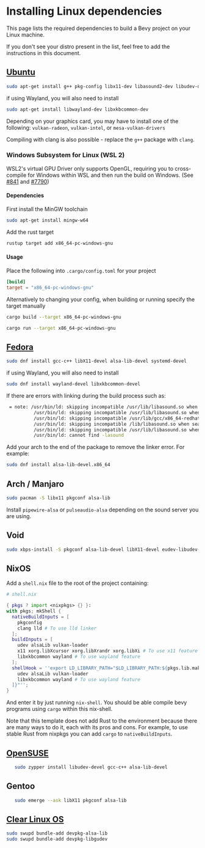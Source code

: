 # Installing Linux dependencies

This page lists the required dependencies to build a Bevy project on your Linux machine.

If you don't see your distro present in the list, feel free to add the instructions in this document.

## [Ubuntu](https://ubuntu.com/)

```bash
sudo apt-get install g++ pkg-config libx11-dev libasound2-dev libudev-dev
```

if using Wayland, you will also need to install

```bash
sudo apt-get install libwayland-dev libxkbcommon-dev
```

Depending on your graphics card, you may have to install one of the following:
`vulkan-radeon`, `vulkan-intel`, or `mesa-vulkan-drivers`

Compiling with clang is also possible - replace the `g++` package with `clang`.

### Windows Subsystem for Linux (WSL 2)

WSL2's virtual GPU Driver only supports OpenGL, requiring you to cross-compile for Windows within WSL and then run the build on Windows. (See [#841](https://github.com/bevyengine/bevy/issues/841) and [#7790](https://github.com/microsoft/WSL/issues/7790))

#### Dependencies

First install the MinGW toolchain

```bash
sudo apt-get install mingw-w64
```

Add the rust target

```bash
rustup target add x86_64-pc-windows-gnu
```

#### Usage

Place the following into `.cargo/config.toml` for your project

```toml
[build]
target = "x86_64-pc-windows-gnu"
```

Alternatively to changing your config, when building or running specify the target manually

```bash
cargo build --target x86_64-pc-windows-gnu
```

```bash
cargo run --target x86_64-pc-windows-gnu
```

## [Fedora](https://getfedora.org/)

```bash
sudo dnf install gcc-c++ libX11-devel alsa-lib-devel systemd-devel
```

if using Wayland, you will also need to install

```bash
sudo dnf install wayland-devel libxkbcommon-devel
```

If there are errors with linking during the build process such as:

```bash
 = note: /usr/bin/ld: skipping incompatible /usr/lib/libasound.so when searching for -lasound
          /usr/bin/ld: skipping incompatible /usr/lib/libasound.so when searching for -lasound
          /usr/bin/ld: skipping incompatible /usr/lib/gcc/x86_64-redhat-linux/10/../../../libasound.so when searching for -lasound
          /usr/bin/ld: skipping incompatible /lib/libasound.so when searching for -lasound
          /usr/bin/ld: skipping incompatible /usr/lib/libasound.so when searching for -lasound
          /usr/bin/ld: cannot find -lasound
```

Add your arch to the end of the package to remove the linker error. For example:

```bash
sudo dnf install alsa-lib-devel.x86_64
```

## Arch / Manjaro

```bash
sudo pacman -S libx11 pkgconf alsa-lib
```

Install `pipewire-alsa` or `pulseaudio-alsa` depending on the sound server you are using.

## Void

```bash
sudo xbps-install -S pkgconf alsa-lib-devel libX11-devel eudev-libudev-devel
```

## NixOS

Add a `shell.nix` file to the root of the project containing:

```nix
# shell.nix

{ pkgs ? import <nixpkgs> {} }:
with pkgs; mkShell {
  nativeBuildInputs = [
    pkgconfig
    clang lld # To use lld linker
  ];
  buildInputs = [
    udev alsaLib vulkan-loader
    x11 xorg.libXcursor xorg.libXrandr xorg.libXi # To use x11 feature
    libxkbcommon wayland # To use wayland feature
  ];
  shellHook = ''export LD_LIBRARY_PATH="$LD_LIBRARY_PATH:${pkgs.lib.makeLibraryPath [
    udev alsaLib vulkan-loader
    libxkbcommon wayland # To use wayland feature
  ]}"'';
}
```

And enter it by just running `nix-shell`. You should be able compile bevy programs using `cargo` within this nix-shell.

Note that this template does not add Rust to the environment because there are many ways to do it, each with its pros and cons. For example, to use stable Rust from nixpkgs you can add `cargo` to `nativeBuildInputs`.

## [OpenSUSE](https://www.opensuse.org/)

```bash
   sudo zypper install libudev-devel gcc-c++ alsa-lib-devel
```

## Gentoo

```bash
   sudo emerge --ask libX11 pkgconf alsa-lib
```

## [Clear Linux OS](https://clearlinux.org/)

```bash
sudo swupd bundle-add devpkg-alsa-lib
sudo swupd bundle-add devpkg-libgudev
```
